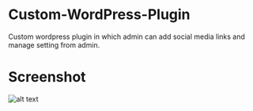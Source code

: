 # Custom-WordPress-Plugin
Custom wordpress plugin in which admin can add social media links and manage setting from admin.
# Screenshot
![alt text](https://i.imgur.com/A7tCQUy.png)
